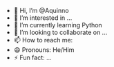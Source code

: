 - 👋 Hi, I’m @Aquinno
- 👀 I’m interested in ...
- 🌱 I’m currently learning Python
- 💞️ I’m looking to collaborate on ...
- 📫 How to reach me: 
- 😄 Pronouns: He/Him
- ⚡ Fun fact: ...

<!---
Aquinno/Aquinno is a ✨ special ✨ repository because its `README.md` (this file) appears on your GitHub profile.
You can click the Preview link to take a look at your changes.
--->

